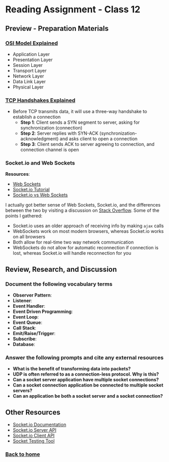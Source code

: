 # Reading Assignment - Class 12

## Preview - Preparation Materials

### [OSI Model Explained](https://www.youtube.com/watch?v=vv4y_uOneC0)

- Application Layer
- Presentation Layer
- Session Layer
- Transport Layer
- Network Layer
- Data Link Layer
- Physical Layer

### [TCP Handshakes Explained](https://www.youtube.com/watch?v=xMtP5ZB3wSk)

- Before TCP transmits data, it will use a three-way handshake to establish a connection
  - **Step 1**: Client sends a SYN segment to server, asking for synchronization (connection)
  - **Step 2**: Server replies with SYN-ACK (synchronization-acknowledgment) and asks client to open a connection
  - **Step 3**: Client sends ACK to server agreeing to connection, and connection channel is open

### Socket.io and Web Sockets

**Resources**:

- [Web Sockets](https://en.wikipedia.org/wiki/WebSocket)
- [Socket.io Tutorial](https://www.tutorialspoint.com/socket.io/)
- [Socket.io vs Web Sockets](https://www.educba.com/websocket-vs-socket-io/)

I actually got better sense of Web Sockets, Socket.io, and the differences between the two by visiting a discussion on [Stack Overflow](https://stackoverflow.com/questions/10112178/differences-between-socket-io-and-websockets). Some of the points I gathered:

- Socket.io uses an older approach of receiving info by making `ajax` calls
- WebSockets work on most modern browsers, whereas Socket.io works on all browsers
- Both allow for real-time two way network communication
- WebSockets do not allow for automatic reconnection if connection is lost, whereas Socket.io will handle reconnection for you

## Review, Research, and Discussion

### Document the following vocabulary terms

- **Observer Pattern**:
- **Listener**:
- **Event Handler**:
- **Event Driven Programming**:
- **Event Loop**:
- **Event Queue**:
- **Call Stack**:
- **Emit/Raise/Trigger**:
- **Subscribe**:
- **Database**:

### Answer the following prompts and cite any external resources

- **What is the benefit of transforming data into packets?**
- **UDP is often referred to as a connection-less protocol. Why is this?**
- **Can a socket server application have multiple socket connections?**
- **Can a socket connection application be connected to multiple socket servers?**
- **Can an application be both a socket server and a socket connection?**

## Other Resources

- [Socket.io Documentation](https://socket.io/docs/)
- [Socket.io Server API](https://socket.io/docs/server-api)
- [Socket.io Client API](https://socket.io/docs/client-api)
- [Socket Testing Tool](https://amritb.github.io/socketio-client-tool/)

### [Back to home](https://dcalhoun286.github.io/reading-notes/)
